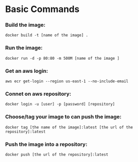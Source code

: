 # Basic Commands

### Build the image:
`docker build -t [name of the image] .`
### Run the image:
`docker run -d -p 80:80 -m 500M [name of the image ]`

### Get an aws login:
`aws ecr get-login --region us-east-1 --no-include-email`

### Connet on aws repository:
`docker login -u [user] -p [password] [repository]`

### Choose/tag your image to can push the image:
`docker tag [the name of the image]:latest [the url of the repository]:latest`

### Push the image into a repository:
`docker push [the url of the repository]:latest`
